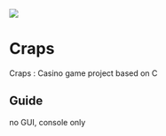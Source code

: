 ![](https://i.ibb.co/pWpqq8Y/craps-table.png)

# Craps
Craps : Casino game project based on C

## Guide 
no GUI, console only
